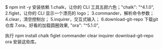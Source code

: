 $ npm init -y
安装依赖
1.chalk，让你的 CLI 工具五颜六色；"chalk": "^4.1.0",
2.figlet，让你的 CLI 显示一个漂亮的 logo；
3.commander，解析命令参数；
4.clear，清空控制台；
5.inquirer，交互式输入；
6.download-git-repo 下载git仓库
7.ora，好看的加载圆圈效果, "ora": "^5.1.0",


执行 npm install chalk figlet commander clear inquirer download-git-repo ora 安装这些库。



